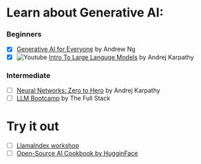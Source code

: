 # Learn about Generative AI:
### Beginners
- [X] [Generative AI for Everyone](https://www.deeplearning.ai/courses/generative-ai-for-everyone/) by Andrew Ng
- [x] ![Youtube](https://img.shields.io/badge/--ff0000?logo=youtube) [Intro To Large Languge Models](https://youtu.be/zjkBMFhNj_g?si=g7B02MUFqoSIvuUO) by Andrej Karpathy

### Intermediate 
- [ ] [Neural Networks: Zero to Hero](https://karpathy.ai/zero-to-hero.html) by Andrej Karpathy
- [ ] [LLM Bootcamp](https://fullstackdeeplearning.com/llm-bootcamp/spring-2023/)  by The Full Stack

# Try it out
- [ ] [LlamaIndex workshop](https://github.com/run-llama/ai-engineer-workshop)
- [ ] [Open-Source AI Cookbook by HugginFace](https://huggingface.co/learn/cookbook/faiss_with_hf_datasets_and_clip)
